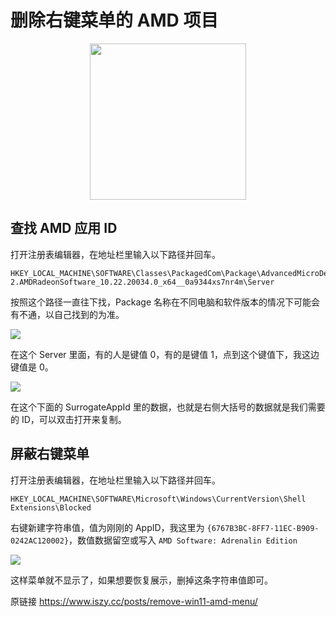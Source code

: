 # 删除右键菜单的 AMD 项目

<center>
<img src="/imgs/1671064733303.webp" width=250/>
</center>

## 查找 AMD 应用 ID

打开注册表编辑器，在地址栏里输入以下路径并回车。

```reg
HKEY_LOCAL_MACHINE\SOFTWARE\Classes\PackagedCom\Package\AdvancedMicroDevicesInc-2.AMDRadeonSoftware_10.22.20034.0_x64__0a9344xs7nr4m\Server
```

按照这个路径一直往下找，Package 名称在不同电脑和软件版本的情况下可能会有不通，以自己找到的为准。

![](/imgs/1671065063988.webp)

在这个 Server 里面，有的人是键值 0，有的是键值 1，点到这个键值下，我这边键值是 0。

![](/imgs/1671065176268.webp)

在这个下面的 SurrogateAppId 里的数据，也就是右侧大括号的数据就是我们需要的 ID，可以双击打开来复制。

## 屏蔽右键菜单

打开注册表编辑器，在地址栏里输入以下路径并回车。

```reg
HKEY_LOCAL_MACHINE\SOFTWARE\Microsoft\Windows\CurrentVersion\Shell Extensions\Blocked
```

右键新建字符串值，值为刚刚的 AppID，我这里为 `{6767B3BC-8FF7-11EC-B909-0242AC120002}`，数值数据留空或写入 `AMD Software: Adrenalin Edition`

![](/imgs/1671065443124.webp)

这样菜单就不显示了，如果想要恢复展示，删掉这条字符串值即可。

原链接 https://www.iszy.cc/posts/remove-win11-amd-menu/